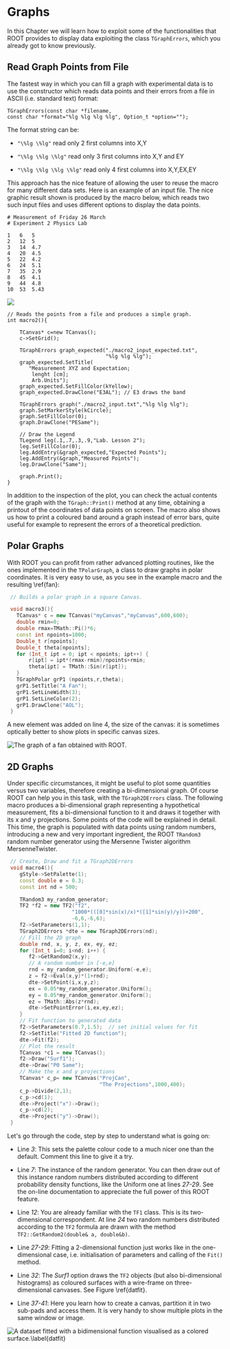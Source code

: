 # Graphs #

In this Chapter we will learn how to exploit some of the functionalities
that ROOT provides to display data exploiting the class `TGraphErrors`,
which you already got to know previously.

## Read Graph Points from File ##

The fastest way in which you can fill a graph with experimental data is
to use the constructor which reads data points and their errors from a
file in ASCII (i.e. standard text) format:

``` {.cpp}
TGraphErrors(const char *filename,
const char *format="%lg %lg %lg %lg", Option_t *option="");
```

The format string can be:

-   `"\%lg \%lg"` read only 2 first columns into X,Y

-   `"\%lg \%lg \%lg"` read only 3 first columns into X,Y and EY

-   `"\%lg \%lg \%lg \%lg"` read only 4 first columns into X,Y,EX,EY

This approach has the nice feature of allowing the user to reuse the
macro for many different data sets. Here is an example of an input file.
The nice graphic result shown is produced by the macro below, which
reads two such input files and uses different options to display the
data points.

```
# Measurement of Friday 26 March
# Experiment 2 Physics Lab

1   6   5
2   12  5
3   14  4.7
4   20  4.5
5   22  4.2
6   24  5.1
7   35  2.9
8   45  4.1
9   44  4.8
10  53  5.43
```

![](figures/graph_with_expectation.png)

``` {.cpp}
// Reads the points from a file and produces a simple graph.
int macro2(){

    TCanvas* c=new TCanvas();
    c->SetGrid();

    TGraphErrors graph_expected("./macro2_input_expected.txt",
                                "%lg %lg %lg");
    graph_expected.SetTitle(
       "Measurement XYZ and Expectation;
        lenght [cm];
        Arb.Units");
    graph_expected.SetFillColor(kYellow);
    graph_expected.DrawClone("E3AL"); // E3 draws the band

    TGraphErrors graph("./macro2_input.txt","%lg %lg %lg");
    graph.SetMarkerStyle(kCircle);
    graph.SetFillColor(0);
    graph.DrawClone("PESame");

    // Draw the Legend
    TLegend leg(.1,.7,.3,.9,"Lab. Lesson 2");
    leg.SetFillColor(0);
    leg.AddEntry(&graph_expected,"Expected Points");
    leg.AddEntry(&graph,"Measured Points");
    leg.DrawClone("Same");

    graph.Print();
}

```

In addition to the inspection of the plot, you can check the actual
contents of the graph with the `TGraph::Print()` method at any time,
obtaining a printout of the coordinates of data points on screen. The
macro also shows us how to print a coloured band around a graph instead
of error bars, quite useful for example to represent the errors of a
theoretical prediction.

## Polar Graphs ##

With ROOT you can profit from rather advanced plotting routines, like
the ones implemented in the `TPolarGraph`, a class to draw graphs in
polar coordinates. It is very easy to use, as you see in the example
macro and the resulting \ref{fan}:

``` {.cpp .numberLines}
 // Builds a polar graph in a square Canvas.

 void macro3(){
   TCanvas* c = new TCanvas("myCanvas","myCanvas",600,600);
   double rmin=0;
   double rmax=TMath::Pi()*6;
   const int npoints=1000;
   Double_t r[npoints];
   Double_t theta[npoints];
   for (Int_t ipt = 0; ipt < npoints; ipt++) {
       r[ipt] = ipt*(rmax-rmin)/npoints+rmin;
       theta[ipt] = TMath::Sin(r[ipt]);
   }
   TGraphPolar grP1 (npoints,r,theta);
   grP1.SetTitle("A Fan");
   grP1.SetLineWidth(3);
   grP1.SetLineColor(2);
   grP1.DrawClone("AOL");
 }
```

A new element was added on line 4, the size of the canvas: it is
sometimes optically better to show plots in specific canvas sizes.

![The graph of a fan obtained with ROOT.](figures/polar_graph.png)

## 2D Graphs ##

Under specific circumstances, it might be useful to plot some quantities
versus two variables, therefore creating a bi-dimensional graph. Of
course ROOT can help you in this task, with the `TGraph2DErrors` class.
The following macro produces a bi-dimensional graph representing a
hypothetical measurement, fits a bi-dimensional function to it and draws
it together with its x and y projections. Some points of the code will
be explained in detail. This time, the graph is populated with data
points using random numbers, introducing a new and very important
ingredient, the ROOT `TRandom3` random number generator using the
Mersenne Twister algorithm MersenneTwister.

``` {.cpp .numberLines}
 // Create, Draw and fit a TGraph2DErrors
 void macro4(){
    gStyle->SetPalette(1);
    const double e = 0.3;
    const int nd = 500;

    TRandom3 my_random_generator;
    TF2 *f2 = new TF2("f2",
                     "1000*(([0]*sin(x)/x)*([1]*sin(y)/y))+200",
                     -6,6,-6,6);
    f2->SetParameters(1,1);
    TGraph2DErrors *dte = new TGraph2DErrors(nd);
    // Fill the 2D graph
    double rnd, x, y, z, ex, ey, ez;
    for (Int_t i=0; i<nd; i++) {
       f2->GetRandom2(x,y);
       // A random number in [-e,e]
       rnd = my_random_generator.Uniform(-e,e);
       z = f2->Eval(x,y)*(1+rnd);
       dte->SetPoint(i,x,y,z);
       ex = 0.05*my_random_generator.Uniform();
       ey = 0.05*my_random_generator.Uniform();
       ez = TMath::Abs(z*rnd);
       dte->SetPointError(i,ex,ey,ez);
    }
    // Fit function to generated data
    f2->SetParameters(0.7,1.5);  // set initial values for fit
    f2->SetTitle("Fitted 2D function");
    dte->Fit(f2);
    // Plot the result
    TCanvas *c1 = new TCanvas();
    f2->Draw("Surf1");
    dte->Draw("P0 Same");
    // Make the x and y projections
    TCanvas* c_p= new TCanvas("ProjCan",
                              "The Projections",1000,400);
    c_p->Divide(2,1);
    c_p->cd(1);
    dte->Project("x")->Draw();
    c_p->cd(2);
    dte->Project("y")->Draw();
 }
```

Let's go through the code, step by step to understand what is going on:

-   Line *3*: This sets the palette colour code to a much nicer one than
    the default. Comment this line to give it a try.

-   Line *7*: The instance of the random generator. You can then draw
    out of this instance random numbers distributed according to
    different probability density functions, like the Uniform one at
    lines *27-29*. See the on-line documentation to appreciate the full
    power of this ROOT feature.

-   Line *12*: You are already familiar with the `TF1` class. This is
    its two-dimensional correspondent. At line *24* two random numbers
    distributed according to the `TF2` formula are drawn with the method
    `TF2::GetRandom2(double& a, double&b)`.

-   Line *27-29*: Fitting a 2-dimensional function just works like in
    the one-dimensional case, i.e. initialisation of parameters and
    calling of the `Fit()` method.

-   Line *32*: The *Surf1* option draws the `TF2` objects (but also
    bi-dimensional histograms) as coloured surfaces with a wire-frame on
    three-dimensional canvases. See Figure \ref{datfit}.

-   Line *37-41*: Here you learn how to create a canvas, partition it in
    two sub-pads and access them. It is very handy to show multiple
    plots in the same window or image.

![A dataset fitted with a bidimensional function visualised as a colored
surface.\label{datfit}](figures/fitted2dFunction.png)
